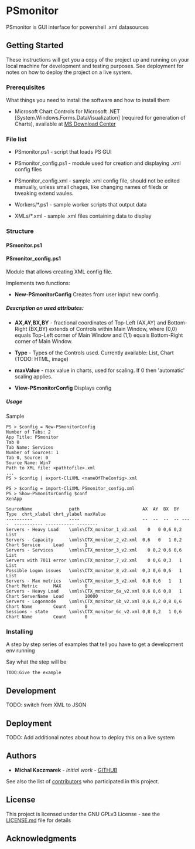 # PSmonitor

PSmonitor is GUI interface for powershell .xml datasources

## Getting Started

These instructions will get you a copy of the project up and running on your local machine for development and testing purposes. See deployment for notes on how to deploy the project on a live system.

### Prerequisites

What things you need to install the software and how to install them

* Microsoft Chart Controls for Microsoft .NET [System.Windows.Forms.DataVisualization] (required for generation of Charts), available at [MS Download Center](https://www.microsoft.com/en-us/download/details.aspx?id=14422)

### File list

* PSmonitor.ps1 - script that loads PS GUI

* PSmonitor_config.ps1 - module used for creation and displaying .xml config files

* PSmonitor_config.xml - sample .xml config file, should not be edited manually, unless small chages, like changing names of fileds or tweaking extend vaules.

* Workers/*.ps1 - sample worker scripts that output data

* XMLs/*.xml - sample .xml files containing data to display

### Structure

#### PSmonitor.ps1

#### PSmonitor_config.ps1

Module that allows creating XML config file.

Implements two functions:

* **New-PSmonitorConfig**
Creates from user input new config.

##### Description on used attributes:

* **AX,AY,BX,BY** - fractional coordinates of Top-Left (AX,AY) and Bottom-Right (BX,BY) extends of Controls within Main Window, where (0,0) equals Top-Left corner of Main Window and (1,1) equals Bottom-Right corner of Main Window.

* **Type** - Types of the Controls used. Currently available: List, Chart (TODO: HTML, image)

* **maxValue** - max value in charts, used for scaling. If 0 then 'automatic' scaling applies.


* **View-PSmonitorConfig**
Displays config

##### Usage

Sample

```
PS > $config = New-PSmonitorConfig
Number of Tabs: 2
App Title: PSmonitor
Tab 0
Tab Name: Services
Number of Sources: 1
Tab 0, Source: 0
Source Name: Win7
Path to XML file: <pathtofile>.xml
...
PS > $config | export-CliXML <nameOfTheConfig>.xml
```

```
PS > $config = import-CliXML PSmonitor_config.xml
PS > Show-PSmonitorConfig $conf
XenApp

SourceName              path                        AX  AY  BX  BY Type  chrt_xlabel chrt_ylabel maxValue
----------              ----                        --  --  --  -- ----  ----------- ----------- --------
Servers - Heavy Load    \xmls\CTX_monitor_1_v2.xml    0   0 0,6 0,2 List
Servers - Capacity      \xmls\CTX_monitor_2_v2.xml  0,6   0   1 0,2 Chart Service     Load        1
Servers - Services      \xmls\CTX_monitor_3_v2.xml    0 0,2 0,6 0,6 List
Servers with 7011 error \xmls\CTX_monitor_7_v2.xml    0 0,6 0,3   1 List
Possible Logon issues   \xmls\CTX_monitor_8_v2.xml  0,3 0,6 0,6   1 List
Servers - Max metrics   \xmls\CTX_monitor_5_v2.xml  0,8 0,6   1   1 Chart Metric      MAX         0
Servers - Heavy Load    \xmls\CTX_monitor_6a_v2.xml 0,6 0,6 0,8   1 Chart ServerName  Load        10000
Servers - Logonmode     \xmls\CTX_monitor_6b_v2.xml 0,6 0,2 0,8 0,6 Chart Name        Count       0
Sessions - state        \xmls\CTX_monitor_6c_v2.xml 0,8 0,2   1 0,6 Chart Name        Count       0

```

### Installing

A step by step series of examples that tell you have to get a development env running

Say what the step will be

```
TODO:Give the example
```

## Development

TODO: switch from XML to JSON

## Deployment

TODO: Add additional notes about how to deploy this on a live system

## Authors

* **Michal Kaczmarek** - *Initial work* - [GITHUB](https://github.com/mikekacz)

See also the list of [contributors](https://github.com/mikekacz/PSmonitor/contributors) who participated in this project.

## License

This project is licensed under the GNU GPLv3 License - see the [LICENSE.md](LICENSE.md) file for details

## Acknowledgments



